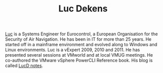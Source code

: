 ﻿---
title: Luc Dekens
description: ""
image: /images/author/luc-dekens.jpg
social:
- icon: fab fa-facebook
  link: https://facebook.com/#
- icon: fab fa-twitter
  link: https://twitter.com/#
- icon: fab fa-github
  link: https://github.com/#
- icon: fas fa-link
  link: http://lucd.info
- icon: fab fa-linkedin-in
  link: https://www.linkedin.com/in/#/
- icon: fab fa-youtube
  link: '#'
- icon: fab fa-twitch
  link: https://www.twitch.tv/#

---
<a href="http://twitter.com/#!/LucD22">Luc</a> is a Systems Engineer for Eurocontrol, a European Organisation for the Security of Air Navigation.
He has been in IT for more than 25 years. He started off in a mainframe environment and evolved along to Windows and Linux environments. Luc is a vExpert 2009, 2010 and 2011. He has presented several sessions at VMworld and at local VMUG meetings. He co-authored the <a>VMware vSphere PowerCLI Reference</a> book. His blog is called <a href="http://lucd.info">LucD notes</a>.
